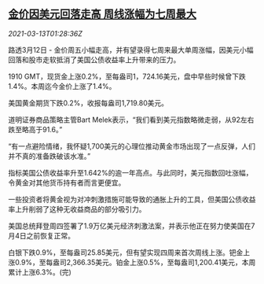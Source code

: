 <!--1615600599000-->
[金价因美元回落走高 周线涨幅为七周最大](https://cn.reuters.com/article/global-precious-metal-0313-idCNKBS2B5016)
------

<div><i>2021-03-13T01:28:36Z</i></div><p>路透3月12日 - 金价周五小幅走高，并有望录得七周来最大单周涨幅，因美元小幅回落和股市走软抵消了美国公债收益率上升带来的压力。</p><p>1910 GMT，现货金上涨0.2%，至每盎司1，724.16美元，盘中早些时候曾下跌1.4%。本周迄今金价上涨了1.4%。</p><p>美国黄金期货下跌0.2%，收报每盎司1,719.80美元。</p><p>道明证券商品策略主管Bart Melek表示，“我们看到美元指数略微走弱，从92左右跌至略高于91.6。”</p><p>“有一点避险情绪，我怀疑1,700美元的心理位推动黄金市场出现了一点反弹，人们并不真的准备跌破该水准。”</p><p>指标美国公债收益率升至1.642%的逾一年高点。与此同时，美元指数回吐涨幅，令黄金对其他货币持有者而言更便宜。</p><p>一些投资者将黄金视为对冲刺激措施可能导致的通胀上升的工具，但美国公债收益率上升削弱了这种无收益商品的部分吸引力。</p><p>美国总统拜登周四签署了1.9万亿美元经济刺激法案，并表示他正在努力使美国在7月4日之前恢复正常。</p><p>白银下跌0.9%，至每盎司25.85美元，但有望实现四周来首次周线上涨。钯金上涨0.9%，至每盎司2,366.35美元。铂金上涨0.5%，至每盎司1,200.41美元，本周累计上涨6.3%。(完)</p>
